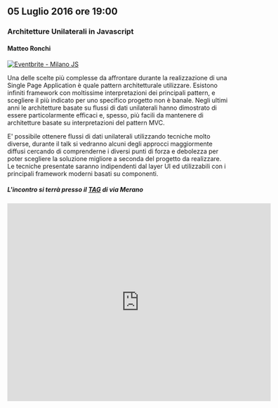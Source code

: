 ## 05 Luglio 2016 ore 19:00
### Architetture Unilaterali in Javascript
#### Matteo Ronchi

<a href="http://www.eventbrite.it/e/biglietti-milano-js-26258959254?ref=ebtn" target="_blank"><img src="https://www.eventbrite.it/custombutton?eid=26258959254" alt="Eventbrite - Milano JS" /></a>

Una delle scelte più complesse da affrontare durante la realizzazione di una Single Page Application è quale pattern architetturale utilizzare. Esistono infiniti framework con moltissime interpretazioni dei principali pattern, e scegliere il più indicato per uno specifico progetto non è banale. Negli ultimi anni le architetture basate su flussi di dati unilaterali hanno dimostrato di essere particolarmente efficaci e, spesso, più facili da mantenere di architetture basate su interpretazioni del pattern MVC. 

E' possibile ottenere flussi di dati unilaterali utilizzando tecniche molto diverse, durante il talk si vedranno alcuni degli approcci maggiormente diffusi cercando di comprenderne i diversi punti di forza e debolezza per poter scegliere la soluzione migliore a seconda del progetto da realizzare.
Le tecniche presentate saranno indipendenti dal layer UI ed utilizzabili con i principali framework moderni basati su componenti.

##### L'incontro si terrà presso il [TAG](http://milano-merano.talentgarden.org) di via Merano
<div class="frame">
  <iframe src="https://www.google.com/maps/embed?pb=!1m18!1m12!1m3!1d2796.632823664467!2d9.21910805139425!3d45.49733823914957!2m3!1f0!2f0!3f0!3m2!1i1024!2i768!4f13.1!3m3!1m2!1s0x4786c71ed10a476b%3A0xd2ec0047ea24ab80!2sTalent+Garden+Milano+-+Merano!5e0!3m2!1sit!2sit!4v1452794238477" width="600" height="450" frameborder="0" style="border:0" allowfullscreen></iframe>
</div>
